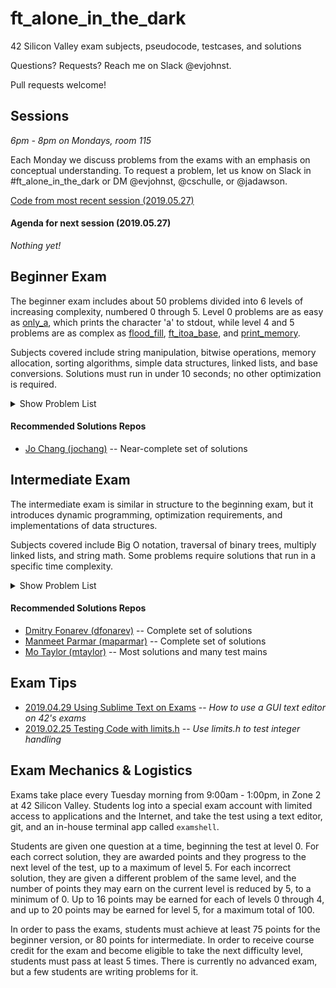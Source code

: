 # ft_alone_in_the_dark
42 Silicon Valley exam subjects, pseudocode, testcases, and solutions

Questions? Requests? Reach me on Slack @evjohnst.

Pull requests welcome!

## Sessions
*6pm - 8pm on Mondays, room 115*

Each Monday we discuss problems from the exams with an emphasis on conceptual understanding. To request a problem, let us know on Slack in #ft_alone_in_the_dark or DM @evjohnst, @cschulle, or @jadawson.

[Code from most recent session (2019.05.27)](Session_Code/2019.05.27)

#### Agenda for next session (2019.05.27)

*Nothing yet!*

## Beginner Exam

The beginner exam includes about 50 problems divided into 6 levels of increasing complexity, numbered 0 through 5. Level 0 problems are as easy as [only_a](Beginner_Exam/level_0/0-only_a), which prints the character 'a' to stdout, while level 4 and 5 problems are as complex as [flood_fill](Beginner_Exam/level_4/4-flood_fill), [ft_itoa_base](Beginner_Exam/level_5/5-ft_itoa_base), and [print_memory](Beginner_Exam/level_5/5-print_memory).

Subjects covered include string manipulation, bitwise operations, memory allocation, sorting algorithms, simple data structures, linked lists, and base conversions. Solutions must run in under 10 seconds; no other optimization is required.

<details>
	<summary>Show Problem List</summary>

| Problem                                                          | Subjects                                                             | Guide                                                      | Code                      |
| ---------------------------------------------------------------- | :------------------------------------------------------------------: | :--------------------------------------------------------: | :-----------------------: |
| [0-aff_a](Beginner_Exam/level_0/0-aff_a)                         | [:scroll:](Beginner_Exam/level_0/0-aff_a/subject.en.txt)             | :no_entry_sign:                                            | :no_entry_sign:           |
| [0-aff_first_param](Beginner_Exam/level_0/0-aff_first_param)     | [:scroll:](Beginner_Exam/level_0/0-aff_first_param/subject.en.txt)   | :no_entry_sign:                                            | :no_entry_sign:           |
| [0-hello](Beginner_Exam/level_0/0-hello)                         | [:scroll:](Beginner_Exam/level_0/0-hello/subject.en.txt)             | :no_entry_sign:                                            | :no_entry_sign:           |
| [0-maff_alpha](Beginner_Exam/level_0/0-maff_alpha)               | [:scroll:](Beginner_Exam/level_0/0-maff_alpha/subject.en.txt)        | :no_entry_sign:                                            | :no_entry_sign:           |
| [0-only_a](Beginner_Exam/level_0/0-only_a)                       | [:scroll:](Beginner_Exam/level_0/0-only_a/subject.en.txt)            | :no_entry_sign:                                            | :no_entry_sign:           |
| [0-only_z](Beginner_Exam/level_0/0-only_z)                       | [:scroll:](Beginner_Exam/level_0/0-only_z/subject.en.txt)            | :no_entry_sign:                                            | :no_entry_sign:           |
| [1-first_word](Beginner_Exam/level_1/1-first_word)               | [:scroll:](Beginner_Exam/level_1/1-first_word/subject.en.txt)        | :no_entry_sign:                                            | :no_entry_sign:           |
| [1-ft_strcpy](Beginner_Exam/level_1/1-ft_strcpy)                 | [:scroll:](Beginner_Exam/level_1/1-ft_strcpy/subject.en.txt)         | :no_entry_sign:                                            | :no_entry_sign:           |
| [1-repeat_alpha](Beginner_Exam/level_1/1-repeat_alpha)           | [:scroll:](Beginner_Exam/level_1/1-repeat_alpha/subject.en.txt)      | :no_entry_sign:                                            | :no_entry_sign:           |
| [1-rev_print](Beginner_Exam/level_1/1-rev_print)                 | [:scroll:](Beginner_Exam/level_1/1-rev_print/subject.en.txt)         | :no_entry_sign:                                            | :no_entry_sign:           |
| [1-rot_13](Beginner_Exam/level_1/1-rot_13)                       | [:scroll:](Beginner_Exam/level_1/1-rot_13/subject.en.txt)            | :no_entry_sign:                                            | :no_entry_sign:           |
| [1-ulstr](Beginner_Exam/level_1/1-ulstr)                         | [:scroll:](Beginner_Exam/level_1/1-ulstr/subject.en.txt)             | :no_entry_sign:                                            | :no_entry_sign:           |
| [2-alpha_mirror](Beginner_Exam/level_2/2-alpha_mirror)           | [:scroll:](Beginner_Exam/level_2/2-alpha_mirror/subject.en.txt)      | :no_entry_sign:                                            | :no_entry_sign:           |
| [2-do_op](Beginner_Exam/level_2/2-do_op)                         | [:scroll:](Beginner_Exam/level_2/2-do_op/subject.en.txt)             | [:green_book:](Beginner_Exam/level_2/2-do_op/README.md)    | :no_entry_sign:           |
| [2-ft_strdup](Beginner_Exam/level_2/2-ft_strdup)                 | [:scroll:](Beginner_Exam/level_2/2-ft_strdup/subject.en.txt)         | :no_entry_sign:                                            | :no_entry_sign:           |
| [2-ft_strrev](Beginner_Exam/level_2/2-ft_strrev)                 | [:scroll:](Beginner_Exam/level_2/2-ft_strrev/subject.en.txt)         | :no_entry_sign:                                            | :no_entry_sign:           |
| [2-inter](Beginner_Exam/level_2/2-inter)                         | [:scroll:](Beginner_Exam/level_2/2-inter/subject.en.txt)             | :no_entry_sign:                                            | :no_entry_sign:           |
| [2-max](Beginner_Exam/level_2/2-max)                             | [:scroll:](Beginner_Exam/level_2/2-max/subject.en.txt)               | :no_entry_sign:                                            | :no_entry_sign:           |
| [2-print_bits](Beginner_Exam/level_2/2-print_bits)               | [:scroll:](Beginner_Exam/level_2/2-print_bits/subject.en.txt)        | :no_entry_sign:                                            | :no_entry_sign:           |
| [2-reverse_bits](Beginner_Exam/level_2/2-reverse_bits)           | [:scroll:](Beginner_Exam/level_2/2-reverse_bits/subject.en.txt)      | :no_entry_sign:                                            | :no_entry_sign:           |
| [2-swap_bits](Beginner_Exam/level_2/2-swap_bits)                 | [:scroll:](Beginner_Exam/level_2/2-swap_bits/subject.en.txt)         | :no_entry_sign:                                            | :no_entry_sign:           |
| [3-add_prime_sum](Beginner_Exam/level_3/3-add_prime_sum)         | [:scroll:](Beginner_Exam/level_3/3-add_prime_sum/subject.en.txt)     | :no_entry_sign:                                            | :no_entry_sign:           |
| [3-epur_str](Beginner_Exam/level_3/3-epur_str)                   | [:scroll:](Beginner_Exam/level_3/3-epur_str/subject.en.txt)          | :no_entry_sign:                                            | :no_entry_sign:           |
| [3-ft_range](Beginner_Exam/level_3/3-ft_range)                   | [:scroll:](Beginner_Exam/level_3/3-ft_range/subject.en.txt)          | :no_entry_sign:                                            | :no_entry_sign:           |
| [3-ft_rrange](Beginner_Exam/level_3/3-ft_rrange)                 | [:scroll:](Beginner_Exam/level_3/3-ft_rrange/subject.en.txt)         | :no_entry_sign:                                            | :no_entry_sign:           |
| [3-hidenp](Beginner_Exam/level_3/3-hidenp)                       | [:scroll:](Beginner_Exam/level_3/3-hidenp/subject.en.txt)            | :no_entry_sign:                                            | :no_entry_sign:           |
| [3-paramsum](Beginner_Exam/level_3/3-paramsum)                   | [:scroll:](Beginner_Exam/level_3/3-paramsum/subject.en.txt)          | :no_entry_sign:                                            | :no_entry_sign:           |
| [3-pgcd](Beginner_Exam/level_3/3-pgcd)                           | [:scroll:](Beginner_Exam/level_3/3-pgcd/subject.en.txt)              | [:green_book:](Beginner_Exam/level_3/3-pgcd/README.md)     | :no_entry_sign:           |
| [3-print_hex](Beginner_Exam/level_3/3-print_hex)                 | [:scroll:](Beginner_Exam/level_3/3-print_hex/subject.en.txt)         | :no_entry_sign:                                            | :no_entry_sign:           |
| [3-rstr_capitalizer](Beginner_Exam/level_3/3-rstr_capitalizer)   | [:scroll:](Beginner_Exam/level_3/3-rstr_capitalizer/subject.en.txt)  | :no_entry_sign:                                            | :no_entry_sign:           |
| [3-str_capitalizer](Beginner_Exam/level_3/3-str_capitalizer)     | [:scroll:](Beginner_Exam/level_3/3-str_capitalizer/subject.en.txt)   | :no_entry_sign:                                            | :no_entry_sign:           |
| [3-tab_mult](Beginner_Exam/level_3/3-tab_mult)                   | [:scroll:](Beginner_Exam/level_3/3-tab_mult/subject.en.txt)          | :no_entry_sign:                                            | :no_entry_sign:           |
| [4-check_mate](Beginner_Exam/level_4/4-check_mate)               | [:scroll:](Beginner_Exam/level_4/4-check_mate/subject.en.txt)        | [:green_book:](Beginner_Exam/level_4/4-check_mate/README.md) | [:pencil:](Beginner_Exam/level_4/4-check_mate/check_mate.c) |
| [4-flood_fill](Beginner_Exam/level_4/4-flood_fill)               | [:scroll:](Beginner_Exam/level_4/4-flood_fill/subject.en.txt)        | [:green_book:](Beginner_Exam/level_4/4-flood_fill/README.md) | [:pencil:](Beginner_Exam/level_4/4-flood_fill/flood_fill.c) |
| [4-ft_list_foreach](Beginner_Exam/level_4/4-ft_list_foreach)     | [:scroll:](Beginner_Exam/level_4/4-ft_list_foreach/subject.en.txt)   | :no_entry_sign:                                            | :no_entry_sign:           |
| [4-ft_list_remove_if](Beginner_Exam/level_4/4-ft_list_remove_if) | [:scroll:](Beginner_Exam/level_4/4-ft_list_remove_if/subject.en.txt) | :no_entry_sign:                                            | :no_entry_sign:           |
| [4-rev_wstr](Beginner_Exam/level_4/4-rev_wstr)                   | [:scroll:](Beginner_Exam/level_4/4-rev_wstr/subject.en.txt)          | :no_entry_sign:                                            | :no_entry_sign:           |
| [4-rostring](Beginner_Exam/level_4/4-rostring)                   | [:scroll:](Beginner_Exam/level_4/4-rostring/subject.en.txt)          | [:green_book:](Beginner_Exam/level_4/4-rostring/README.md) | :no_entry_sign:           |
| [4-sort_int_tab](Beginner_Exam/level_4/4-sort_int_tab)           | [:scroll:](Beginner_Exam/level_4/4-sort_int_tab/subject.en.txt)      | :no_entry_sign:                                            | :no_entry_sign:           |
| [4-sort_list](Beginner_Exam/level_4/4-sort_list)                 | [:scroll:](Beginner_Exam/level_4/4-sort_list/subject.en.txt)         | :no_entry_sign:                                            | :no_entry_sign:           |
| [5-brackets](Beginner_Exam/level_5/5-brackets)                   | [:scroll:](Beginner_Exam/level_5/5-brackets/subject.en.txt)          | [:green_book:](Beginner_Exam/level_5/5-brackets/README.md) | [:pencil:](Beginner_Exam/level_5/5-brackets/brackets.c) |
| [5-ft_itoa_base](Beginner_Exam/level_5/5-ft_itoa_base)           | [:scroll:](Beginner_Exam/level_5/5-ft_itoa_base/subject.en.txt)      | [:green_book:](Beginner_Exam/level_5/5-ft_itoa_base/README.md) | [:pencil:](Beginner_Exam/level_5/5-ft_itoa_base/ft_itoa_base.c) |
| [5-options](Beginner_Exam/level_5/5-options)                     | [:scroll:](Beginner_Exam/level_5/5-options/subject.en.txt)           | :no_entry_sign:                                            | [:pencil:](Beginner_Exam/level_5/5-options/options.c) |
| [5-print_memory](Beginner_Exam/level_5/5-print_memory)           | [:scroll:](Beginner_Exam/level_5/5-print_memory/subject.en.txt)      | [:green_book:](Beginner_Exam/level_5/5-print_memory/README.md) | [:pencil:](Beginner_Exam/level_5/5-print_memory/print_memory.c) |
| [5-rpn_calc](Beginner_Exam/level_5/5-rpn_calc)                   | [:scroll:](Beginner_Exam/level_5/5-rpn_calc/subject.en.txt)          | [:green_book:](Beginner_Exam/level_5/5-rpn_calc/README.md) | [:pencil:](Beginner_Exam/level_5/5-rpn_calc/rpn_calc.c) |

</details>

#### Recommended Solutions Repos
* [Jo Chang (jochang)](https://github.com/MagicHatJo/-42-exam_beginner) -- Near-complete set of solutions

## Intermediate Exam

The intermediate exam is similar in structure to the beginning exam, but it introduces dynamic programming, optimization requirements, and implementations of data structures.

Subjects covered include Big O notation, traversal of binary trees, multiply linked lists, and string math. Some problems require solutions that run in a specific time complexity.

<details>
	<summary>Show Problem List</summary>

| Problem              | Subjects | Guide | Code  |
| -------------------- | :------: | :---: | :---: |
| [0-count_of_2](Intermediate_Exam/level_0/0-count_of_2)			| [:scroll:](Intermediate_Exam/level_0/0-count_of_2/subject.en.txt)			| :no_entry_sign:													| [:pencil:](Intermediate_Exam/level_0/0-count_of_2/count_of_2.c) |
| [0-equation](Intermediate_Exam/level_0/0-equation)				| [:scroll:](Intermediate_Exam/level_0/0-equation/subject.en.txt)			| :no_entry_sign:													| [:pencil:](Intermediate_Exam/level_0/0-equation/equation.c) |
| [0-find_pivot](Intermediate_Exam/level_0/0-find_pivot)			| [:scroll:](Intermediate_Exam/level_0/0-find_pivot/subject.en.txt)			| :no_entry_sign:													| [:pencil:](Intermediate_Exam/level_0/0-find_pivot/find_pivot.c) |
| [0-is_anagram](Intermediate_Exam/level_0/0-is_anagram)			| [:scroll:](Intermediate_Exam/level_0/0-is_anagram/subject.en.txt)			| :no_entry_sign:													| [:pencil:](Intermediate_Exam/level_0/0-is_anagram/is_anagram.c) |
| [0-print_doublon](Intermediate_Exam/level_0/0-print_doublon)		| [:scroll:](Intermediate_Exam/level_0/0-print_doublon/subject.en.txt)		| :no_entry_sign:													| [:pencil:](Intermediate_Exam/level_0/0-print_doublon/print_doublon.c) |
| [1-count_alpha](Intermediate_Exam/level_1/1-count_alpha)			| [:scroll:](Intermediate_Exam/level_1/1-count_alpha/subject.en.txt)		| :no_entry_sign:													| [:pencil:](Intermediate_Exam/level_1/1-count_alpha/count_alpha.c) |
| [1-flood_fill](Intermediate_Exam/level_1/1-flood_fill)			| [:scroll:](Intermediate_Exam/level_1/1-flood_fill/subject.en.txt)			| [:green_book:](Intermediate_Exam/level_1/1-flood_fill/README.md)	| [:pencil:](Intermediate_Exam/level_1/1-flood_fill/flood_fill.c) |
| [1-height_tree](Intermediate_Exam/level_1/1-height_tree)			| [:scroll:](Intermediate_Exam/level_1/1-height_tree/subject.en.txt)		| :no_entry_sign:													| [:pencil:](Intermediate_Exam/level_1/1-height_tree/height_tree.c) |
| [1-queue](Intermediate_Exam/level_1/1-queue)						| [:scroll:](Intermediate_Exam/level_1/1-queue/subject.en.txt)				| :no_entry_sign:													| [:pencil:](Intermediate_Exam/level_1/1-queue/queue.c) |
| [1-stack](Intermediate_Exam/level_1/1-stack)						| [:scroll:](Intermediate_Exam/level_1/1-stack/subject.en.txt)				| :no_entry_sign:													| [:pencil:](Intermediate_Exam/level_1/1-stack/stack.c) |
| [2-is_looping](Intermediate_Exam/level_2/2-is_looping)			| [:scroll:](Intermediate_Exam/level_2/2-is_looping/subject.en.txt)			| :no_entry_sign:													| [:pencil:](Intermediate_Exam/level_2/2-is_looping/is_looping.c) |
| [2-longest_sequence](Intermediate_Exam/level_2/2-longest_sequence)| [:scroll:](Intermediate_Exam/level_2/2-longest_sequence/subject.en.txt)	| :no_entry_sign:													| :no_entry_sign: |
| [2-str_maxlenoc](Intermediate_Exam/level_2/2-str_maxlenoc)		| [:scroll:](Intermediate_Exam/level_2/2-str_maxlenoc/subject.en.txt)		| :no_entry_sign:													| [:pencil:](Intermediate_Exam/level_2/2-str_maxlenoc/str_maxlenoc.c) |
| [2-ord_alphlong](Intermediate_Exam/level_2/2-ord_alphlong)		| [:scroll:](Intermediate_Exam/level_2/2-ord_alphlong/subject.en.txt)		| :no_entry_sign:													| [:pencil:](Intermediate_Exam/level_2/2-ord_alphlong/ord_alphlong.c) |
| [2-reverse_tree](Intermediate_Exam/level_2/2-reverse_tree)		| [:scroll:](Intermediate_Exam/level_2/2-reverse_tree/subject.en.txt)		| :no_entry_sign:													| [:pencil:](Intermediate_Exam/level_2/2-reverse_tree/reverse_tree.c) |
| [3-can_split](Intermediate_Exam/level_3/3-can_split)				| [:scroll:](Intermediate_Exam/level_3/3-can_split/subject.en.txt)			| :no_entry_sign:													| [:warning:](Intermediate_Exam/level_3/3-can_split/can_split.c) |
| [3-convert_bst](Intermediate_Exam/level_3/3-convert_bst)			| [:scroll:](Intermediate_Exam/level_3/3-convert_bst/subject.en.txt)		| :no_entry_sign:													| [:pencil:](Intermediate_Exam/level_3/3-convert_bst/convert_bst.c) |
| [3-gold_gain](Intermediate_Exam/level_3/3-gold_gain)				| [:scroll:](Intermediate_Exam/level_3/3-gold_gain/subject.en.txt)			| [:green_book:](Intermediate_Exam/level_3/3-gold_gain/README.md)	| [:pencil:](Intermediate_Exam/level_3/3-gold_gain/gold_gain.c) |
| [3-perimeter](Intermediate_Exam/level_3/3-perimeter)				| [:scroll:](Intermediate_Exam/level_3/3-perimeter/subject.en.txt)			| :no_entry_sign:													| [:pencil:](Intermediate_Exam/level_3/3-perimeter/perimeter.c) |
| [3-width_tree](Intermediate_Exam/level_3/3-width_tree)			| [:scroll:](Intermediate_Exam/level_3/3-width_tree/subject.en.txt)			| :no_entry_sign:													| [:pencil:](Intermediate_Exam/level_3/3-width_tree/width_tree.c) |
| [4-clone_list](Intermediate_Exam/level_4/4-clone_list)			| [:scroll:](Intermediate_Exam/level_4/4-clone_list/subject.en.txt)			| :no_entry_sign:													| [:pencil:](Intermediate_Exam/level_4/4-clone_list/clone_list.c) |
| [4-intersection](Intermediate_Exam/level_4/4-intersection)		| [:scroll:](Intermediate_Exam/level_4/4-intersection/subject.en.txt)		| :no_entry_sign:													| [:pencil:](Intermediate_Exam/level_4/4-intersection/intersection.c) |
| [4-longest_subarray](Intermediate_Exam/level_4/4-longest_subarray)| [:scroll:](Intermediate_Exam/level_4/4-longest_subarray/subject.en.txt)	| :no_entry_sign:													| :no_entry_sign: |
| [4-range_comb](Intermediate_Exam/level_4/4-range_comb)			| [:scroll:](Intermediate_Exam/level_4/4-range_comb/subject.en.txt)			| :no_entry_sign:													| :no_entry_sign: |
| [4-volume_histogram](Intermediate_Exam/level_4/4-volume_histogram)| [:scroll:](Intermediate_Exam/level_4/4-volume_histogram/subject.en.txt)	| :no_entry_sign:													| [:pencil:](Intermediate_Exam/level_4/4-volume_histogram/volume_histogram.c) |
| [5-count_island](Intermediate_Exam/level_5/5-count_island)		| [:scroll:](Intermediate_Exam/level_5/5-count_island/subject.en.txt)		| :no_entry_sign:													| :no_entry_sign: |
| [5-g_diam](Intermediate_Exam/level_5/5-g_diam)					| [:scroll:](Intermediate_Exam/level_5/5-g_diam/subject.en.txt)				| :no_entry_sign:													| :no_entry_sign: |
| [5-infin_add](Intermediate_Exam/level_5/5-infin_add)				| [:scroll:](Intermediate_Exam/level_5/5-infin_add/subject.en.txt)			| :no_entry_sign:													| :no_entry_sign: |
| [5-infin_mult](Intermediate_Exam/level_5/5-infin_mult)			| [:scroll:](Intermediate_Exam/level_5/5-infin_mult/subject.en.txt)			| :no_entry_sign:													| :no_entry_sign: |

</details>

#### Recommended Solutions Repos
* [Dmitry Fonarev (dfonarev)](https://github.com/ruv1nce/42-exam_intermediate) -- Complete set of solutions
* [Manmeet Parmar (maparmar)](https://github.com/Manmeet2018/42_Exam-C-Intermediate) -- Complete set of solutions
* [Mo Taylor (mtaylor)](https://github.com/motaylormo/42-Intermediate-Exam) -- Most solutions and many test mains

## Exam Tips
* [2019.04.29 Using Sublime Text on Exams](Tips/2019.04.29_exam_sublime_text/README.md) -- _How to use a GUI text editor on 42's exams_
* [2019.02.25 Testing Code with limits.h](Tips/2019.02.25_limits.h/README.md) -- _Use limits.h to test integer handling_

## Exam Mechanics & Logistics

Exams take place every Tuesday morning from 9:00am - 1:00pm, in Zone 2 at 42 Silicon Valley. Students log into a special exam account with limited access to applications and the Internet, and take the test using a text editor, git, and an in-house terminal app called `examshell`.

Students are given one question at a time, beginning the test at level 0. For each correct solution, they are awarded points and they progress to the next level of the test, up to a maximum of level 5. For each incorrect solution, they are given a different problem of the same level, and the number of points they may earn on the current level is reduced by 5, to a minimum of 0. Up to 16 points may be earned for each of levels 0 through 4, and up to 20 points may be earned for level 5, for a maximum total of 100.

In order to pass the exams, students must achieve at least 75 points for the beginner version, or 80 points for intermediate. In order to receive course credit for the exam and become eligible to take the next difficulty level, students must pass at least 5 times. There is currently no advanced exam, but a few students are writing problems for it.